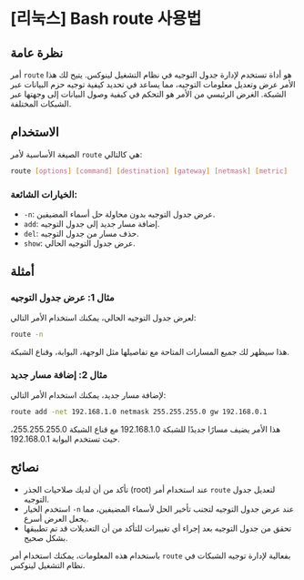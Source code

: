 # [리눅스] Bash route 사용법

## نظرة عامة
أمر `route` هو أداة تستخدم لإدارة جدول التوجيه في نظام التشغيل لينوكس. يتيح لك هذا الأمر عرض وتعديل معلومات التوجيه، مما يساعد في تحديد كيفية توجيه حزم البيانات عبر الشبكة. الغرض الرئيسي من الأمر هو التحكم في كيفية وصول البيانات إلى وجهتها عبر الشبكات المختلفة.

## الاستخدام
الصيغة الأساسية لأمر `route` هي كالتالي:

```bash
route [options] [command] [destination] [gateway] [netmask] [metric]
```

### الخيارات الشائعة:
- `-n`: عرض جدول التوجيه بدون محاولة حل أسماء المضيفين.
- `add`: إضافة مسار جديد إلى جدول التوجيه.
- `del`: حذف مسار من جدول التوجيه.
- `show`: عرض جدول التوجيه الحالي.

## أمثلة
### مثال 1: عرض جدول التوجيه
لعرض جدول التوجيه الحالي، يمكنك استخدام الأمر التالي:

```bash
route -n
```

هذا سيظهر لك جميع المسارات المتاحة مع تفاصيلها مثل الوجهة، البوابة، وقناع الشبكة.

### مثال 2: إضافة مسار جديد
لإضافة مسار جديد، يمكنك استخدام الأمر التالي:

```bash
route add -net 192.168.1.0 netmask 255.255.255.0 gw 192.168.0.1
```

هذا الأمر يضيف مسارًا جديدًا للشبكة 192.168.1.0 مع قناع الشبكة 255.255.255.0، حيث تستخدم البوابة 192.168.0.1.

## نصائح
- تأكد من أن لديك صلاحيات الجذر (root) عند استخدام أمر `route` لتعديل جدول التوجيه.
- استخدم الخيار `-n` عند عرض جدول التوجيه لتجنب تأخير الحل لأسماء المضيفين، مما يجعل العرض أسرع.
- تحقق من جدول التوجيه بعد إجراء أي تغييرات للتأكد من أن التعديلات قد تم تطبيقها بشكل صحيح.

باستخدام هذه المعلومات، يمكنك استخدام أمر `route` بفعالية لإدارة توجيه الشبكات في نظام التشغيل لينوكس.